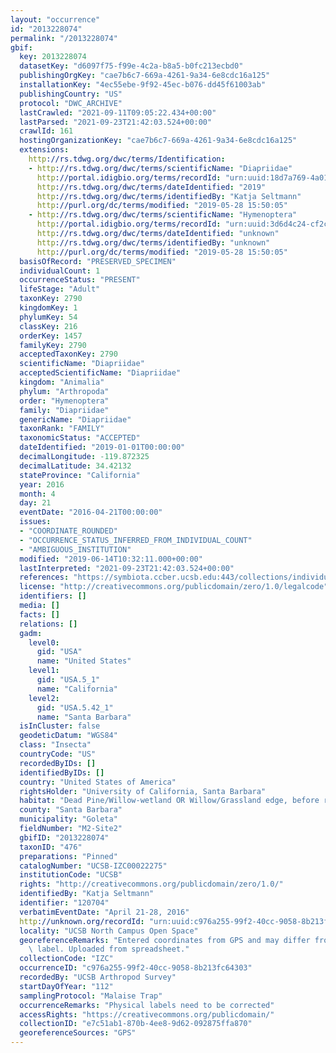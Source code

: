 ```yaml
---
layout: "occurrence"
id: "2013228074"
permalink: "/2013228074"
gbif:
  key: 2013228074
  datasetKey: "d6097f75-f99e-4c2a-b8a5-b0fc213ecbd0"
  publishingOrgKey: "cae7b6c7-669a-4261-9a34-6e8cdc16a125"
  installationKey: "4ec55ebe-9f92-45ec-b076-dd45f61003ab"
  publishingCountry: "US"
  protocol: "DWC_ARCHIVE"
  lastCrawled: "2021-09-11T09:05:22.434+00:00"
  lastParsed: "2021-09-23T21:42:03.524+00:00"
  crawlId: 161
  hostingOrganizationKey: "cae7b6c7-669a-4261-9a34-6e8cdc16a125"
  extensions:
    http://rs.tdwg.org/dwc/terms/Identification:
    - http://rs.tdwg.org/dwc/terms/scientificName: "Diapriidae"
      http://portal.idigbio.org/terms/recordId: "urn:uuid:18d7a769-4a01-4b09-88fd-3e03094a6b0f"
      http://rs.tdwg.org/dwc/terms/dateIdentified: "2019"
      http://rs.tdwg.org/dwc/terms/identifiedBy: "Katja Seltmann"
      http://purl.org/dc/terms/modified: "2019-05-28 15:50:05"
    - http://rs.tdwg.org/dwc/terms/scientificName: "Hymenoptera"
      http://portal.idigbio.org/terms/recordId: "urn:uuid:3d6d4c24-cf2c-4ec7-910f-188aadff9d54"
      http://rs.tdwg.org/dwc/terms/dateIdentified: "unknown"
      http://rs.tdwg.org/dwc/terms/identifiedBy: "unknown"
      http://purl.org/dc/terms/modified: "2019-05-28 15:50:05"
  basisOfRecord: "PRESERVED_SPECIMEN"
  individualCount: 1
  occurrenceStatus: "PRESENT"
  lifeStage: "Adult"
  taxonKey: 2790
  kingdomKey: 1
  phylumKey: 54
  classKey: 216
  orderKey: 1457
  familyKey: 2790
  acceptedTaxonKey: 2790
  scientificName: "Diapriidae"
  acceptedScientificName: "Diapriidae"
  kingdom: "Animalia"
  phylum: "Arthropoda"
  order: "Hymenoptera"
  family: "Diapriidae"
  genericName: "Diapriidae"
  taxonRank: "FAMILY"
  taxonomicStatus: "ACCEPTED"
  dateIdentified: "2019-01-01T00:00:00"
  decimalLongitude: -119.872325
  decimalLatitude: 34.42132
  stateProvince: "California"
  year: 2016
  month: 4
  day: 21
  eventDate: "2016-04-21T00:00:00"
  issues:
  - "COORDINATE_ROUNDED"
  - "OCCURRENCE_STATUS_INFERRED_FROM_INDIVIDUAL_COUNT"
  - "AMBIGUOUS_INSTITUTION"
  modified: "2019-06-14T10:32:11.000+00:00"
  lastInterpreted: "2021-09-23T21:42:03.524+00:00"
  references: "https://symbiota.ccber.ucsb.edu:443/collections/individual/index.php?occid=120704"
  license: "http://creativecommons.org/publicdomain/zero/1.0/legalcode"
  identifiers: []
  media: []
  facts: []
  relations: []
  gadm:
    level0:
      gid: "USA"
      name: "United States"
    level1:
      gid: "USA.5_1"
      name: "California"
    level2:
      gid: "USA.5.42_1"
      name: "Santa Barbara"
  isInCluster: false
  geodeticDatum: "WGS84"
  class: "Insecta"
  countryCode: "US"
  recordedByIDs: []
  identifiedByIDs: []
  country: "United States of America"
  rightsHolder: "University of California, Santa Barbara"
  habitat: "Dead Pine/Willow-wetland OR Willow/Grassland edge, before restoration"
  county: "Santa Barbara"
  municipality: "Goleta"
  fieldNumber: "M2-Site2"
  gbifID: "2013228074"
  taxonID: "476"
  preparations: "Pinned"
  catalogNumber: "UCSB-IZC00022275"
  institutionCode: "UCSB"
  rights: "http://creativecommons.org/publicdomain/zero/1.0/"
  identifiedBy: "Katja Seltmann"
  identifier: "120704"
  verbatimEventDate: "April 21-28, 2016"
  http://unknown.org/recordId: "urn:uuid:c976a255-99f2-40cc-9058-8b213fc64303"
  locality: "UCSB North Campus Open Space"
  georeferenceRemarks: "Entered coordinates from GPS and may differ from what is on\
    \ label. Uploaded from spreadsheet."
  collectionCode: "IZC"
  occurrenceID: "c976a255-99f2-40cc-9058-8b213fc64303"
  recordedBy: "UCSB Arthropod Survey"
  startDayOfYear: "112"
  samplingProtocol: "Malaise Trap"
  occurrenceRemarks: "Physical labels need to be corrected"
  accessRights: "https://creativecommons.org/publicdomain/"
  collectionID: "e7c51ab1-870b-4ee8-9d62-092875ffa870"
  georeferenceSources: "GPS"
---
```

